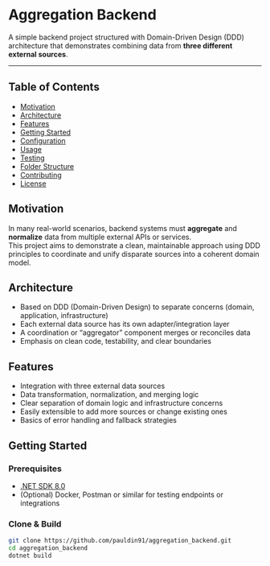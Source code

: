 # Aggregation Backend

A simple backend project structured with Domain-Driven Design (DDD) architecture that demonstrates combining data from **three different external sources**.

---

## Table of Contents

- [Motivation](#motivation)  
- [Architecture](#architecture)  
- [Features](#features)  
- [Getting Started](#getting-started)  
- [Configuration](#configuration)  
- [Usage](#usage)  
- [Testing](#testing)  
- [Folder Structure](#folder-structure)  
- [Contributing](#contributing)  
- [License](#license)  


## Motivation

In many real-world scenarios, backend systems must **aggregate** and **normalize** data from multiple external APIs or services.  
This project aims to demonstrate a clean, maintainable approach using DDD principles to coordinate and unify disparate sources into a coherent domain model.

## Architecture

- Based on DDD (Domain-Driven Design) to separate concerns (domain, application, infrastructure)  
- Each external data source has its own adapter/integration layer  
- A coordination or “aggregator” component merges or reconciles data  
- Emphasis on clean code, testability, and clear boundaries  

## Features

- Integration with three external data sources  
- Data transformation, normalization, and merging logic  
- Clear separation of domain logic and infrastructure concerns  
- Easily extensible to add more sources or change existing ones  
- Basics of error handling and fallback strategies  

## Getting Started

### Prerequisites

- [.NET SDK 8.0](https://dotnet.microsoft.com/download/dotnet/8.0)  
- (Optional) Docker, Postman or similar for testing endpoints or integrations  

### Clone & Build

```bash
git clone https://github.com/pauldin91/aggregation_backend.git
cd aggregation_backend
dotnet build
